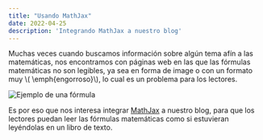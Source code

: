 ```yaml
---
title: "Usando MathJax"
date: 2022-04-25
description: 'Integrando MathJax a nuestro blog'
---
```


Muchas veces cuando buscamos información sobre algún tema afín a las matemáticas, nos encontramos con páginas web en las que las fórmulas matemáticas no son legibles, ya sea en forma de image o con un formato muy \\( \\emph{engorroso}\\), lo cual es un problema para los lectores.

![Ejemplo de una fórmula](https://user-images.githubusercontent.com/57697020/165169177-e3755a5a-e027-4f9e-9510-444bed83fa4e.png "Ejemplo de una fórmula escrita incorrectamente")

Es por eso que nos interesa integrar [MathJax](https://www.mathjax.org/) a nuestro blog, para que los lectores puedan leer las fórmulas matemáticas como si estuvieran leyéndolas en un libro de texto.
